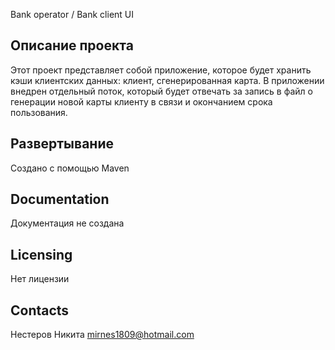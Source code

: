  Bank operator / Bank client UI

  Описание проекта
  -----------

 Этот проект представляет собой приложение, которое будет хранить кэши клиентских данных: клиент, сгенерированная карта. В приложении внедрен отдельный поток,
 который будет отвечать за запись в файл о генерации новой карты клиенту в связи и окончанием срока пользования. 


  Развертывание
  ------------------

  Создано с помощью Maven

  Documentation
  -------------

 Документация не создана

   Licensing
  ---------

  Нет лицензии

  

  Contacts
  --------

  Нестеров Никита
  mirnes1809@hotmail.com
